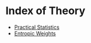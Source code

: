 # Index of Theory
* [Practical Statistics](prac_statistics.md)
* [Entropic Weights](entropic_weights.md)
